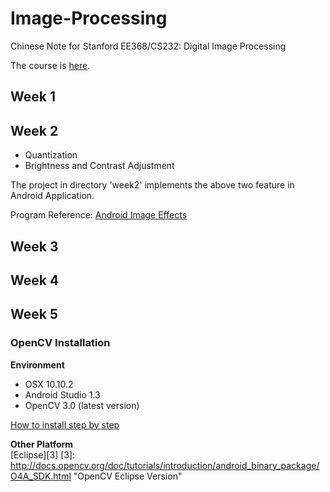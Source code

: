 # Image-Processing
Chinese Note for Stanford EE368/CS232: Digital Image Processing  

The course is <a href="http://web.stanford.edu/class/ee368/index.html">here</a>.

## Week 1

## Week 2

* Quantization
* Brightness and Contrast Adjustment

The project in directory 'week2' implements the above two feature in Android Application.

Program Reference: [Android Image Effects][1]

[1]: http://www.tutorialspoint.com/android/android_image_effects.htm "Android Code"

## Week 3

## Week 4

## Week 5

### OpenCV Installation
<b>Environment</b>

* OSX 10.10.2  
* Android Studio 1.3
* OpenCV 3.0 (latest version)  

[How to install step by step][2]

[2]: http://blog.hig.no/gtl/2015/10/01/android-studio-opencv/ "Android Studio 1.3 OpenCV 3.0 Installation"

<b>Other Platform</b>  
[Eclipse][3]
[3]: http://docs.opencv.org/doc/tutorials/introduction/android_binary_package/O4A_SDK.html "OpenCV Eclipse Version"